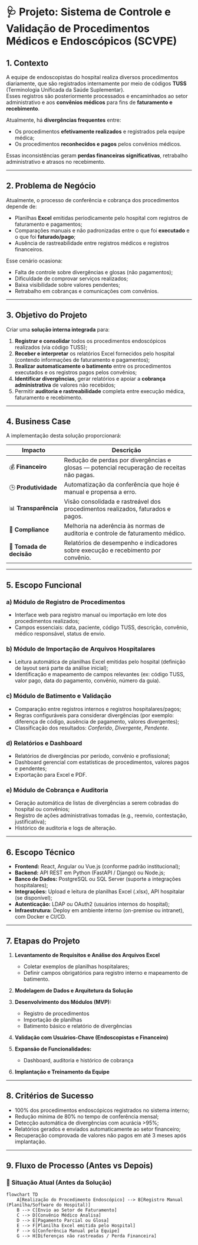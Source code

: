 # 🩺 Projeto: Sistema de Controle e Validação de Procedimentos Médicos e Endoscópicos (SCVPE)

## 1. Contexto
A equipe de endoscopistas do hospital realiza diversos procedimentos diariamente, que são registrados internamente por meio de códigos **TUSS** (Terminologia Unificada da Saúde Suplementar).  
Esses registros são posteriormente processados e encaminhados ao setor administrativo e aos **convênios médicos** para fins de **faturamento e recebimento**.

Atualmente, há **divergências frequentes** entre:
- Os procedimentos **efetivamente realizados** e registrados pela equipe médica;
- Os procedimentos **reconhecidos e pagos** pelos convênios médicos.

Essas inconsistências geram **perdas financeiras significativas**, retrabalho administrativo e atrasos no recebimento.

---

## 2. Problema de Negócio
Atualmente, o processo de conferência e cobrança dos procedimentos depende de:
- Planilhas **Excel** emitidas periodicamente pelo hospital com registros de faturamento e pagamentos;
- Comparações manuais e não padronizadas entre o que foi **executado** e o que foi **faturado/pago**;
- Ausência de rastreabilidade entre registros médicos e registros financeiros.

Esse cenário ocasiona:
- Falta de controle sobre divergências e glosas (não pagamentos);
- Dificuldade de comprovar serviços realizados;
- Baixa visibilidade sobre valores pendentes;
- Retrabalho em cobranças e comunicações com convênios.

---

## 3. Objetivo do Projeto
Criar uma **solução interna integrada** para:

1. **Registrar e consolidar** todos os procedimentos endoscópicos realizados (via código TUSS);
2. **Receber e interpretar** os relatórios Excel fornecidos pelo hospital (contendo informações de faturamento e pagamentos);
3. **Realizar automaticamente o batimento** entre os procedimentos executados e os registros pagos pelos convênios;
4. **Identificar divergências**, gerar relatórios e apoiar a **cobrança administrativa** de valores não recebidos;
5. Permitir **auditoria e rastreabilidade** completa entre execução médica, faturamento e recebimento.

---

## 4. Business Case
A implementação desta solução proporcionará:

| Impacto | Descrição |
|----------|------------|
| 💰 **Financeiro** | Redução de perdas por divergências e glosas — potencial recuperação de receitas não pagas. |
| 🕒 **Produtividade** | Automatização da conferência que hoje é manual e propensa a erro. |
| 📊 **Transparência** | Visão consolidada e rastreável dos procedimentos realizados, faturados e pagos. |
| 🧾 **Compliance** | Melhoria na aderência às normas de auditoria e controle de faturamento médico. |
| 🧠 **Tomada de decisão** | Relatórios de desempenho e indicadores sobre execução e recebimento por convênio. |

---

## 5. Escopo Funcional

### a) Módulo de Registro de Procedimentos
- Interface web para registro manual ou importação em lote dos procedimentos realizados;
- Campos essenciais: data, paciente, código TUSS, descrição, convênio, médico responsável, status de envio.

### b) Módulo de Importação de Arquivos Hospitalares
- Leitura automática de planilhas Excel emitidas pelo hospital (definição de layout será parte da análise inicial);
- Identificação e mapeamento de campos relevantes (ex: código TUSS, valor pago, data do pagamento, convênio, número da guia).

### c) Módulo de Batimento e Validação
- Comparação entre registros internos e registros hospitalares/pagos;
- Regras configuráveis para considerar divergências (por exemplo: diferença de código, ausência de pagamento, valores divergentes);
- Classificação dos resultados: *Conferido*, *Divergente*, *Pendente*.

### d) Relatórios e Dashboard
- Relatórios de divergências por período, convênio e profissional;
- Dashboard gerencial com estatísticas de procedimentos, valores pagos e pendentes;
- Exportação para Excel e PDF.

### e) Módulo de Cobrança e Auditoria
- Geração automática de listas de divergências a serem cobradas do hospital ou convênios;
- Registro de ações administrativas tomadas (e.g., reenvio, contestação, justificativa);
- Histórico de auditoria e logs de alteração.

---

## 6. Escopo Técnico
- **Frontend:** React, Angular ou Vue.js (conforme padrão institucional);
- **Backend:** API REST em Python (FastAPI / Django) ou Node.js;
- **Banco de Dados:** PostgreSQL ou SQL Server (suporte a integrações hospitalares);
- **Integrações:** Upload e leitura de planilhas Excel (.xlsx), API hospitalar (se disponível);
- **Autenticação:** LDAP ou OAuth2 (usuários internos do hospital);
- **Infraestrutura:** Deploy em ambiente interno (on-premise ou intranet), com Docker e CI/CD.

---

## 7. Etapas do Projeto
1. **Levantamento de Requisitos e Análise dos Arquivos Excel**  
   - Coletar exemplos de planilhas hospitalares;  
   - Definir campos obrigatórios para registro interno e mapeamento de batimento.

2. **Modelagem de Dados e Arquitetura da Solução**

3. **Desenvolvimento dos Módulos (MVP):**
   - Registro de procedimentos  
   - Importação de planilhas  
   - Batimento básico e relatório de divergências  

4. **Validação com Usuários-Chave (Endoscopistas e Financeiro)**

5. **Expansão de Funcionalidades:**
   - Dashboard, auditoria e histórico de cobrança

6. **Implantação e Treinamento da Equipe**

---

## 8. Critérios de Sucesso
- 100% dos procedimentos endoscópicos registrados no sistema interno;
- Redução mínima de 80% no tempo de conferência mensal;
- Detecção automática de divergências com acurácia >95%;
- Relatórios gerados e enviados automaticamente ao setor financeiro;
- Recuperação comprovada de valores não pagos em até 3 meses após implantação.

---

## 9. Fluxo de Processo (Antes vs Depois)

### 🔴 Situação Atual (Antes da Solução)
```mermaid
flowchart TD
    A[Realização do Procedimento Endoscópico] --> B[Registro Manual (Planilha/Software do Hospital)]
    B --> C[Envio ao Setor de Faturamento]
    C --> D[Convênio Médico Analisa]
    D --> E[Pagamento Parcial ou Glosa]
    E --> F[Planilha Excel emitida pelo Hospital]
    F --> G[Conferência Manual pela Equipe]
    G --> H[Diferenças não rastreadas / Perda Financeira]

